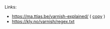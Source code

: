 Links:
- https://ma.ttias.be/varnish-explained/ ( [copy](https://htmlpreview.github.io/?https://github.com/dshumsky/docs/blob/master/varnish/VarnishExplained.html) )
- https://kly.no/varnish/regex.txt 
